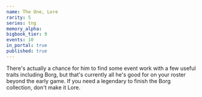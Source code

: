```yaml
---
name: The One, Lore
rarity: 5
series: tng
memory_alpha:
bigbook_tier: 9
events: 10
in_portal: true
published: true
---
```


There's actually a chance for him to find some event work with a few useful traits including Borg, but that's currently all he's good for on your roster beyond the early game. If you need a legendary to finish the Borg collection, don't make it Lore.
